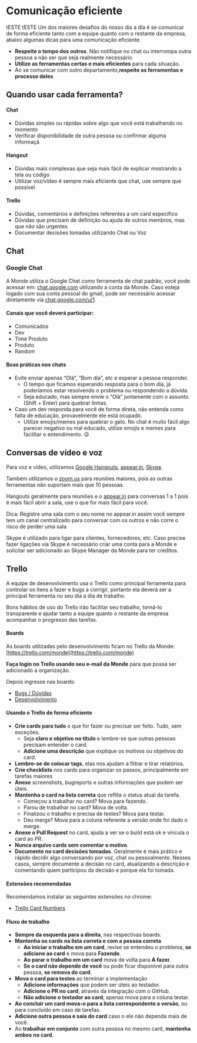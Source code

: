 # Comunicação eficiente
tESTE
tESTE Um dos maiores desafios do nosso dia a dia é se comunicar de forma eficiente tanto com a equipe quanto com o restante da empresa, abaixo algumas dicas para uma comunicação eficiente.

- **Respeite o tempo dos outros**. Não notifique no chat ou interrompa outra pessoa a não ser que seja realmente necessário
- **Utilize as ferramentas certas e mais eficientes** para cada situação.
- Ao se comunicar com outro departamento,**respeite as ferramentas e processo deles**

## Quando usar cada ferramenta?
####  Chat
   - Dúvidas simples ou rápidas sobre algo que você está trabalhando no momento
   - Verificar disponibilidade de outra pessoa ou confirmar alguma informaçã
####  Hangout
  - Dúvidas mais complexas que seja mais fácil de explicar mostrando a tela ou código
  - Utilizar voz/vídeo é sempre mais eficiente que chat, use sempre que possível
#### Trello
   - Dúvidas, comentários e definições referentes a um card específico
   - Dúvidas que precisam de definição ou ajuda de outros membros, mas que não são urgentes
   - Documentar decisões tomadas utilizando Chat ou Voz

## Chat

### Google Chat

A Monde utiliza o Google Chat como ferramenta de chat padrão, você pode acessar em: [chat.google.com](https://chat.google.com/) utilizando a conta da Monde. Caso esteja logado com sua conta pessoal do gmail, pode ser necessário acessar diretamente via [chat.google.com/u/1](https://chat.google.com/u/1).

#### Canais que você deverá participar:
- Comunicados
- Dev
- Time Produto
- Produto
- Random

#### Boas práticas nos chats
- Evite enviar apenas “Olá”, “Bom dia”, etc e esperar a pessoa responder. 
   - O tempo que ficamos esperando resposta para o bom dia, já poderíamos estar resolvendo o problema ou respondendo a dúvida.
   - Seja educado, mas sempre envie o “Olá” juntamente com o assunto. (Shift + Enter) para quebrar linhas.
- Caso um dev responda para você de forma direta, não entenda como falta de educação, provavelmente ele está ocupado.
   - Utilize emojis/memes para quebrar o gelo. No chat é muito fácil algo parecer negativo ou mal educado, utilize emojis e memes para facilitar o entendimento. 😜
   
## Conversas de vídeo e voz
Para voz e vídeo, utilizamos [Google Hangouts](http://hangouts.google.com), [appear.in](https://appear.in/), [Skype](https://www.skype.com).

Também utilizamos o [zoom.us](https://zoom.us/) para reuniões maiores, pois as outras ferramentas não suportam mais que 10 pessoas.

Hangouts geralmente para reuniões e o [appear.in](https://appear.in/) para conversas 1 a 1 pois é mais fácil abrir a sala, use o que for mais fácil para você.

Dica: Registre uma sala com o seu nome no appear.in assim você sempre tem um canal centralizado para conversar com os outros e não corre o risco de perder uma sala

Skype é utilizado para ligar para clientes, fornecedores, etc. Caso precise fazer ligações via Skype é necessário criar uma conta para a Monde e solicitar ser adicionado ao Skype Manager da Monde para ter créditos.

## Trello
A equipe de desenvolvimento usa o Trello como principal ferramenta para controlar os itens a fazer e bugs a corrigir, portanto ela deverá ser a principal ferramenta no seu dia a dia de trabalho.

Bons hábitos de uso do Trello irão facilitar seu trabalho, torná-lo transparente e ajudar tanto a equipe quanto o restante da empresa acompanhar o progresso das tarefas.

#### Boards
As boards utilizadas pelo desenvolvimento ficam no Trello da Monde: [https://trello.com/monde](https://trello.com/monde)

**Faça login no Trello usando seu e-mail da Monde** para que possa ser adicionado a organização.

Depois ingresse nas boards:

- [Bugs / Dúvidas](https://trello.com/b/rV7wzc5K/bugs-d%C3%BAvidas)
- [Desenvolvimento](https://trello.com/b/Kwq4o8Fp)

#### Usando o Trello de forma eficiente
- **Crie cards para tudo** o que for fazer ou precisar ser feito. Tudo, sem exceções.
    - Seja **claro e objetivo no título** e lembre-se que outras pessoas precisam entender o card.
    - **Adicione uma descrição** que explique os motivos ou objetivos do card.
- **Lembre-se de colocar tags**, elas nos ajudam a filtrar e tirar relatórios.
- **Crie checklists** nos cards para organizar os passos, principalmente em tarefas maiores
- **Anexe** screenshots, bugreports e outras informações que podem ser úteis.
- **Mantenha o card na lista correta** que reflita o status atual da tarefa. 
   - Começou a trabalhar no card? Mova para fazendo. 
   - Parou de trabalhar no card? Mova de volta.
   - Finalizou o trabalho e precisa de testes? Mova para testar.
   - Deu merge? Mova para a coluna referente a versão onde foi dado o merge.
- **Anexe o Pull Request** no card, ajuda a ver se o build está ok e vincula o card ao PR.
- **Nunca arquive cards sem comentar o motivo**.
- **Documente no card decisões tomadas**. Geralmente é mais prático e rápido decidir algo conversando por voz, chat ou pessoalmente. Nesses casos, sempre documente a decisão no card, atualizando a descrição e comentando quem participou da decisão e porque ela foi tomada.

#### Extensões recomendadas
Recomendamos instalar as seguintes extensões no chrome:

- [Trello Card Numbers](https://chrome.google.com/webstore/detail/trello-card-numbers/kadpkdielickimifpinkknemjdipghaf?utm_source=chrome-app-launcher-info-dialog)

#### Fluxo de trabalho
- **Sempre da esquerda para a direita**, nas respectivas boards.
- **Mantenha os cards na lista correta e com a pessoa correta**
   - **Ao iniciar o trabalho em um card**, revise se entendeu o problema, **se adicione ao card** e mova para **Fazendo**.
   - **Ao parar o trabalho em um card** mova de volta para **A fazer**.
   - **Se o card não depende de você** ou pode ficar disponível para outra pessoa, **se remova do card**.
- **Mova o card para testes** ao terminar a implementação
   - **Adicione informações** que podem ser úteis ao testador.
   - **Adicione o PR no card**, através da integração com o GitHub.
   - **Não adicione o testador ao card**, apenas mova para a coluna testar.
- **Ao concluir um card mova-o para a lista correspondente a versão**, ou para concluído em caso de tarefas.
- **Adicione outra pessoa e saia do card** caso o ele não dependa mais de você.
- Ao **trabalhar em conjunto** com outra pessoa no mesmo card, **mantenha ambos no card**.
